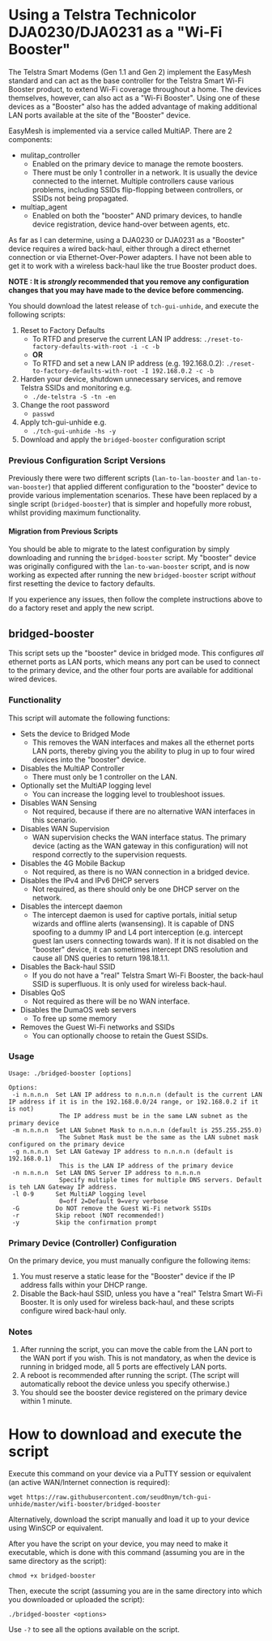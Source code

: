 # Using a Telstra Technicolor DJA0230/DJA0231 as a "Wi-Fi Booster"
The Telstra Smart Modems (Gen 1.1 and Gen 2) implement the EasyMesh standard and can act as the base controller for the Telstra Smart Wi-Fi Booster product, to extend Wi-Fi coverage throughout a home. The devices themselves, however, can also act as a "Wi-Fi Booster". Using one of these devices as a "Booster" also has the added advantage of making additional LAN ports available at the site of the "Booster" device.

EasyMesh is implemented via a service called MultiAP. There are 2 components:
- mulitap_controller
    - Enabled on the primary device to manage the remote boosters. 
    - There must be only 1 controller in a network. It is usually the device connected to the internet. Multiple controllers cause various problems, including SSIDs flip-flopping between controllers, or SSIDs not being propagated.
- multiap_agent
    - Enabled on both the "booster" AND primary devices, to handle device registration, device hand-over between agents, etc.

As far as I can determine, using a DJA0230 or DJA0231 as a "Booster" device requires a wired back-haul, either through a direct ethernet connection or via Ethernet-Over-Power adapters. I have not been able to get it to work with a wireless back-haul like the true Booster product does.

**NOTE : It is *strongly* recommended that you remove any configuration changes that you may have made to the device before commencing.**

You should download the latest release of `tch-gui-unhide`, and execute the following scripts:
1. Reset to Factory Defaults
    - To RTFD and preserve the current LAN IP address: `./reset-to-factory-defaults-with-root -i -c -b`
    - **OR**
    - To RTFD and set a new LAN IP address (e.g. 192.168.0.2): `./reset-to-factory-defaults-with-root -I 192.168.0.2 -c -b`
2. Harden your device, shutdown unnecessary services, and remove Telstra SSIDs and monitoring e.g.
    - `./de-telstra -S -tn -en`
3. Change the root password
    - `passwd`
4. Apply tch-gui-unhide e.g.
    - `./tch-gui-unhide -hs -y`
5. Download and apply the `bridged-booster` configuration script

### Previous Configuration Script Versions
Previously there were two different scripts (`lan-to-lan-booster` and `lan-to-wan-booster`) that applied different configuration to the "booster" device to provide various implementation scenarios. These have been replaced by a single script (`bridged-booster`) that is simpler and hopefully more robust, whilst providing maximum functionality.

#### Migration from Previous Scripts
You should be able to migrate to the latest configuration by simply downloading and running the `bridged-booster` script. My "booster" device was originally configured with the `lan-to-wan-booster` script, and is now working as expected after running the new `bridged-booster` script *without* first resetting the device to factory defaults.

If you experience any issues, then follow the complete instructions above to do a factory reset and apply the new script.

## bridged-booster
This script sets up the "booster" device in bridged mode. This configures *all* ethernet ports as LAN ports, which means any port can be used to connect to the primary device, and the other four ports are available for additional wired devices.

### Functionality
This script will automate the following functions:
- Sets the device to Bridged Mode
    - This removes the WAN interfaces and makes all the ethernet ports LAN ports, thereby giving you the ability to plug in up to four wired devices into the "booster" device.
- Disables the MultiAP Controller
    - There must only be 1 controller on the LAN.
- Optionally set the MultiAP logging level
    - You can increase the logging level to troubleshoot issues.
- Disables WAN Sensing 
    - Not required, because if there are no alternative WAN interfaces in this scenario.
- Disables WAN Supervision
    - WAN supervision checks the WAN interface status. The primary device (acting as the WAN gateway in this configuration) will not respond correctly to the supervision requests.
- Disables the 4G Mobile Backup
    - Not required, as there is no WAN connection in a bridged device.
- Disables the IPv4 and IPv6 DHCP servers
    - Not required, as there should only be one DHCP server on the network.
- Disables the intercept daemon
    - The intercept daemon is used for captive portals, initial setup wizards and offline alerts (wansensing). It is capable of DNS spoofing to a dummy IP and L4 port interception (e.g. intercept guest lan users connecting towards wan). If it is not disabled on the "booster" device, it can sometimes intercept DNS resolution and cause all DNS queries to return 198.18.1.1.
- Disables the Back-haul SSID
    - If you do not have a "real" Telstra Smart Wi-Fi Booster, the back-haul SSID is superfluous. It is only used for wireless back-haul.
- Disables QoS
    - Not required as there will be no WAN interface.
- Disables the DumaOS web servers
    - To free up some memory
- Removes the Guest Wi-Fi networks and SSIDs
    - You can optionally choose to retain the Guest SSIDs.

### Usage
```
Usage: ./bridged-booster [options]

Options:
 -i n.n.n.n  Set LAN IP address to n.n.n.n (default is the current LAN IP address if it is in the 192.168.0.0/24 range, or 192.168.0.2 if it is not)
              The IP address must be in the same LAN subnet as the primary device
 -m n.n.n.n  Set LAN Subnet Mask to n.n.n.n (default is 255.255.255.0)
              The Subnet Mask must be the same as the LAN subnet mask configured on the primary device
 -g n.n.n.n  Set LAN Gateway IP address to n.n.n.n (default is 192.168.0.1)
              This is the LAN IP address of the primary device
 -n n.n.n.n  Set LAN DNS Server IP address to n.n.n.n 
              Specify multiple times for multiple DNS servers. Default is teh LAN Gateway IP address.
 -l 0-9      Set MultiAP logging level 
              0=off 2=Default 9=very verbose
 -G          Do NOT remove the Guest Wi-Fi network SSIDs
 -r          Skip reboot (NOT recommended!)
 -y          Skip the confirmation prompt
```

### Primary Device (Controller) Configuration
On the primary device, you must manually configure the following items:
1. You must reserve a static lease for the "Booster" device if the IP address falls within your DHCP range.
2. Disable the Back-haul SSID, unless you have a "real" Telstra Smart Wi-Fi Booster. It is only used for wireless back-haul, and these scripts configure wired back-haul only.

### Notes
1. After running the script, you can move the cable from the LAN port to the WAN port if you wish. This is not mandatory, as when the device is running in bridged mode, all 5 ports are effectively LAN ports.
2. A reboot is recommended after running the script. (The script will automatically reboot the device unless you specify otherwise.)
3. You should see the booster device registered on the primary device within 1 minute. 

# How to download and execute the script
Execute this command on your device via a PuTTY session or equivalent (an active WAN/Internet connection is required):
```
wget https://raw.githubusercontent.com/seud0nym/tch-gui-unhide/master/wifi-booster/bridged-booster 
```

Alternatively, download the script manually and load it up to your device using WinSCP or equivalent.

After you have the script on your device, you may need to make it executable, which is done with this command (assuming you are in the same directory as the script):
```
chmod +x bridged-booster
```

Then, execute the script (assuming you are in the same directory into which you downloaded or uploaded the script):
```
./bridged-booster <options>
```
Use `-?` to see all the options available on the script.

